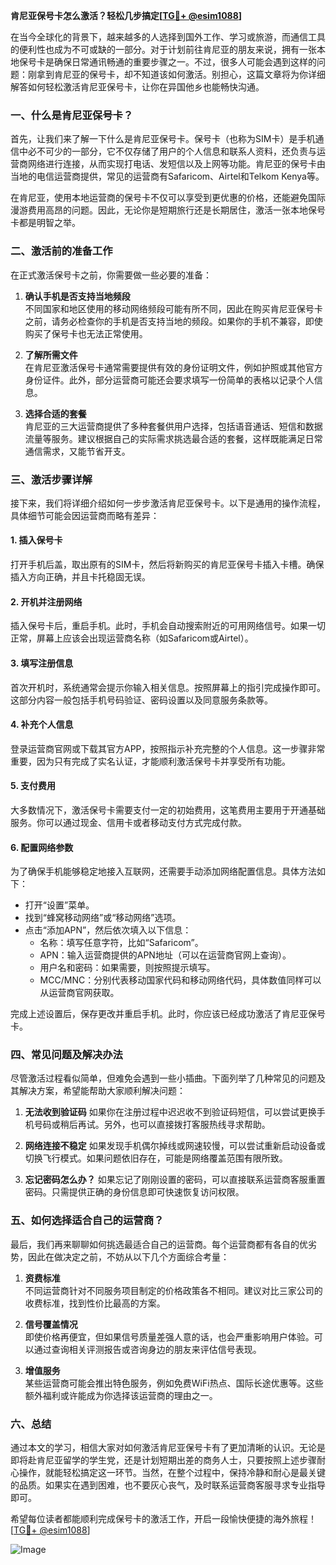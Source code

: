 **肯尼亚保号卡怎么激活？轻松几步搞定[[TG💪+ @esim1088](https://t.me/s/esim1088)]**

在当今全球化的背景下，越来越多的人选择到国外工作、学习或旅游，而通信工具的便利性也成为不可或缺的一部分。对于计划前往肯尼亚的朋友来说，拥有一张本地保号卡是确保日常通讯畅通的重要步骤之一。不过，很多人可能会遇到这样的问题：刚拿到肯尼亚的保号卡，却不知道该如何激活。别担心，这篇文章将为你详细解答如何轻松激活肯尼亚保号卡，让你在异国他乡也能畅快沟通。

### 一、什么是肯尼亚保号卡？

首先，让我们来了解一下什么是肯尼亚保号卡。保号卡（也称为SIM卡）是手机通信中必不可少的一部分，它不仅存储了用户的个人信息和联系人资料，还负责与运营商网络进行连接，从而实现打电话、发短信以及上网等功能。肯尼亚的保号卡由当地的电信运营商提供，常见的运营商有Safaricom、Airtel和Telkom Kenya等。

在肯尼亚，使用本地运营商的保号卡不仅可以享受到更优惠的价格，还能避免国际漫游费用高昂的问题。因此，无论你是短期旅行还是长期居住，激活一张本地保号卡都是明智之举。

### 二、激活前的准备工作

在正式激活保号卡之前，你需要做一些必要的准备：

1. **确认手机是否支持当地频段**  
   不同国家和地区使用的移动网络频段可能有所不同，因此在购买肯尼亚保号卡之前，请务必检查你的手机是否支持当地的频段。如果你的手机不兼容，即使购买了保号卡也无法正常使用。

2. **了解所需文件**  
   在肯尼亚激活保号卡通常需要提供有效的身份证明文件，例如护照或其他官方身份证件。此外，部分运营商可能还会要求填写一份简单的表格以记录个人信息。

3. **选择合适的套餐**  
   肯尼亚的三大运营商提供了多种套餐供用户选择，包括语音通话、短信和数据流量等服务。建议根据自己的实际需求挑选最合适的套餐，这样既能满足日常通信需求，又能节省开支。

### 三、激活步骤详解

接下来，我们将详细介绍如何一步步激活肯尼亚保号卡。以下是通用的操作流程，具体细节可能会因运营商而略有差异：

#### 1. 插入保号卡
打开手机后盖，取出原有的SIM卡，然后将新购买的肯尼亚保号卡插入卡槽。确保插入方向正确，并且卡托稳固无误。

#### 2. 开机并注册网络
插入保号卡后，重启手机。此时，手机会自动搜索附近的可用网络信号。如果一切正常，屏幕上应该会出现运营商名称（如Safaricom或Airtel）。

#### 3. 填写注册信息
首次开机时，系统通常会提示你输入相关信息。按照屏幕上的指引完成操作即可。这部分内容一般包括手机号码验证、密码设置以及同意服务条款等。

#### 4. 补充个人信息
登录运营商官网或下载其官方APP，按照指示补充完整的个人信息。这一步骤非常重要，因为只有完成了实名认证，才能顺利激活保号卡并享受所有功能。

#### 5. 支付费用
大多数情况下，激活保号卡需要支付一定的初始费用，这笔费用主要用于开通基础服务。你可以通过现金、信用卡或者移动支付方式完成付款。

#### 6. 配置网络参数
为了确保手机能够稳定地接入互联网，还需要手动添加网络配置信息。具体方法如下：
- 打开“设置”菜单。
- 找到“蜂窝移动网络”或“移动网络”选项。
- 点击“添加APN”，然后依次填入以下信息：
  - 名称：填写任意字符，比如“Safaricom”。
  - APN：输入运营商提供的APN地址（可以在运营商官网上查询）。
  - 用户名和密码：如果需要，则按照提示填写。
  - MCC/MNC：分别代表移动国家代码和移动网络代码，具体数值同样可以从运营商官网获取。

完成上述设置后，保存更改并重启手机。此时，你应该已经成功激活了肯尼亚保号卡。

### 四、常见问题及解决办法

尽管激活过程看似简单，但难免会遇到一些小插曲。下面列举了几种常见的问题及其解决方案，希望能帮助大家顺利解决问题：

1. **无法收到验证码**
   如果你在注册过程中迟迟收不到验证码短信，可以尝试更换手机号码或稍后再试。另外，也可以直接拨打客服热线寻求帮助。

2. **网络连接不稳定**
   如果发现手机偶尔掉线或网速较慢，可以尝试重新启动设备或切换飞行模式。如果问题依旧存在，可能是网络覆盖范围有限所致。

3. **忘记密码怎么办？**
   如果忘记了刚刚设置的密码，可以直接联系运营商客服重置密码。只需提供正确的身份信息即可快速恢复访问权限。

### 五、如何选择适合自己的运营商？

最后，我们再来聊聊如何挑选最适合自己的运营商。每个运营商都有各自的优劣势，因此在做决定之前，不妨从以下几个方面综合考量：

1. **资费标准**  
   不同运营商针对不同服务项目制定的价格政策各不相同。建议对比三家公司的收费标准，找到性价比最高的方案。

2. **信号覆盖情况**  
   即使价格再便宜，但如果信号质量差强人意的话，也会严重影响用户体验。可以通过查询相关评测报告或咨询身边的朋友来评估信号表现。

3. **增值服务**  
   某些运营商可能会推出特色服务，例如免费WiFi热点、国际长途优惠等。这些额外福利或许能成为你选择该运营商的理由之一。

### 六、总结

通过本文的学习，相信大家对如何激活肯尼亚保号卡有了更加清晰的认识。无论是即将赴肯尼亚留学的学生党，还是计划短期出差的商务人士，只要按照上述步骤耐心操作，就能轻松搞定这一环节。当然，在整个过程中，保持冷静和耐心是最关键的品质。如果实在遇到困难，也不要灰心丧气，及时联系运营商客服寻求专业指导即可。

希望每位读者都能顺利完成保号卡的激活工作，开启一段愉快便捷的海外旅程！[[TG💪+ @esim1088](https://t.me/s/esim1088)]  

![Image](https://i.postimg.cc/4NQfJmqS/Snipaste-2025-05-13-00-14-12.png)